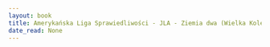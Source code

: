 ```yaml
---
layout: book
title: Amerykańska Liga Sprawiedliwości - JLA - Ziemia dwa (Wielka Kolekcja Komiksów DC Comics,  no. 10)
date_read: None
---
```

